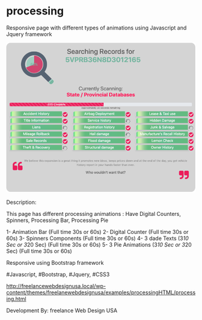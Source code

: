 # processing

Responsive page with different types of animations using Javascript and Jquery framework


![Screenshot](screenshot.png)

Description:

This page has different processing animations : Have Digital Counters, Spinners, Processing Bar, Processing Pie

1- Animation Bar (Full time 30s or 60s)
2- Digital Counter (Full time 30s or 60s)
3- Spinners Components (Full time 30s or 60s)
4- 3 dade Texts (3*10 Sec or 3*20 Sec) (Full time 30s or 60s)
5- 3 Pie Animations (3*10 Sec or 3*20 Sec) (Full time 30s or 60s)

Responsive using Bootstrap framework

#Javascript, #Bootstrap, #Jquery, #CSS3

http://freelancewebdesignusa.local/wp-content/themes/freelanewebdesignusa/examples/processingHTML/processing.html

Development By: freelance Web Design USA 
